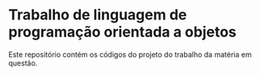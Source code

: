 # Trabalho de linguagem de programação orientada a objetos

Este repositório contém os códigos do projeto do trabalho da matéria em questão.